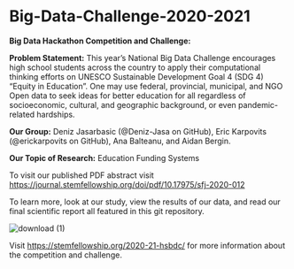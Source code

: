 # Big-Data-Challenge-2020-2021

**Big Data Hackathon Competition and Challenge:**

**Problem Statement:** This year’s National Big Data Challenge encourages high school students across the country to apply their computational thinking 
efforts on UNESCO Sustainable Development Goal 4 (SDG 4) “Equity in Education”. One may use federal, provincial, municipal, and NGO Open data to seek 
ideas for better education for all regardless of socioeconomic, cultural, and geographic background, or even pandemic-related hardships.

**Our Group:** Deniz Jasarbasic (@Deniz-Jasa on GitHub), Eric Karpovits (@erickarpovits on GitHub), Ana Balteanu, and Aidan Bergin.

**Our Topic of Research:** Education Funding Systems 

To visit our published PDF abstract visit https://journal.stemfellowship.org/doi/pdf/10.17975/sfj-2020-012

To learn more, look at our study, view the results of our data, and read our final scientific report all featured in this git repository. 

![download (1)](https://user-images.githubusercontent.com/46465622/104156429-06045580-53b7-11eb-8269-44212d9c6201.jpeg)

Visit https://stemfellowship.org/2020-21-hsbdc/ for more information about the competition and challenge.
